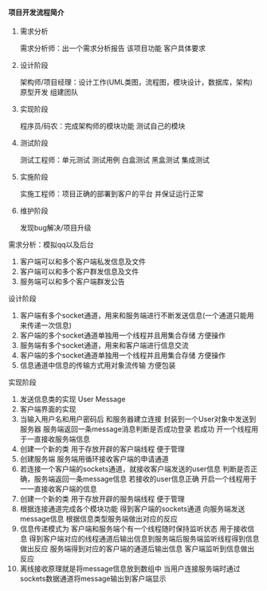 #### 项目开发流程简介

1. 需求分析 

   需求分析师：出一个需求分析报告 该项目功能 客户具体要求

2. 设计阶段

   架构师/项目经理：设计工作(UML类图，流程图，模块设计，数据库，架构)   原型开发  组建团队

3. 实现阶段

   程序员/码农：完成架构师的模块功能 测试自己的模块

4. 测试阶段

   测试工程师：单元测试 测试用例  白盒测试 黑盒测试 集成测试

5. 实施阶段

   实施工程师：项目正确的部署到客户的平台 并保证运行正常

6. 维护阶段

   发现bug解决/项目升级

需求分析：模拟qq以及后台  

1. 客户端可以和多个客户端私发信息及文件
2. 客户端可以和多个客户群发信息及文件
3. 服务端可以和多个客户端群发公告

设计阶段

1. 客户端有多个socket通道，用来和服务端进行不断发送信息(一个通道只能用来传递一次信息) 
2. 客户端的多个socket通道单独用一个线程并且用集合存储 方便操作
3. 服务端有多个socket通道，用来和客户端进行信息交流
4. 客户端的多个socket通道单独用一个线程并且用集合存储 方便操作
5. 信息通道中信息的传输方式用对象流传输 方便包装

实现阶段

1. 发送信息类的实现 User Message
2. 客户端界面的实现
3. 当输入用户名和用户密码后 和服务器建立连接  封装到一个User对象中发送到服务器 服务端返回一条message消息判断是否成功登录  若成功 开一个线程用于一直接收服务端信息
4. 创建一个新的类 用于存放开辟的客户端线程 便于管理
5. 创建服务端 服务端用循环接收客户端的申请通道 
6. 若连接一个客户端的sockets通道，就接收客户端发送的user信息 判断是否正确，服务端返回一条message信息 若接收的user信息正确 开启一个线程用于一一直接收客户端的信息
7. 创建一个新的类 用于存放开辟的服务端线程 便于管理
8. 根据连接通道完成各个模块功能 得到客户端的sockets通道 向服务端发送message信息 根据信息类型服务端做出对应的反应
9. 信息传递模式为 客户端和服务端个有一个线程随时保持监听状态 用于接收信息  得到客户端对应的线程通道后输出信息到服务端后服务端监听线程得到信息做出反应  服务端得到对应的客户端的通道后输出信息 客户端监听到信息做出反应
10. 离线接收原理就是将message信息放到数组中 当用户连接服务端时通过sockets数据通道将message输出到客户端显示

